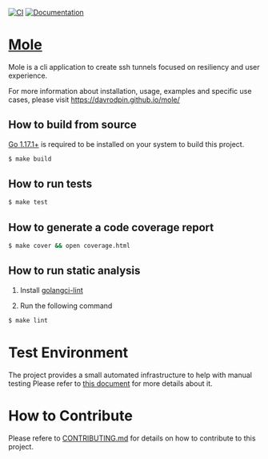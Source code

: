 [![CI](https://github.com/thalesfsp/mole/actions/workflows/ci-master.yml/badge.svg)](https://github.com/thalesfsp/mole/actions/workflows/ci-master.yml)
[![Documentation](https://godoc.org/github.com/thalesfsp/mole?status.svg)](http://godoc.org/github.com/thalesfsp/mole)
# [Mole](https://davrodpin.github.io/mole/)

Mole is a cli application to create ssh tunnels focused on resiliency and user
experience.

For more information about installation, usage, examples and specific use cases,
please visit https://davrodpin.github.io/mole/

## How to build from source

[Go 1.17.1+](https://golang.org/dl/) is required to be installed on your system to
build this project.

```sh
$ make build
```

## How to run tests

```sh
$ make test
```

## How to generate a code coverage report

```sh
$ make cover && open coverage.html
```

## How to run static analysis

1. Install [golangci-lint](https://golangci-lint.run/usage/install/)

2. Run the following command

```sh
$ make lint
```

# Test Environment

The project provides a small automated infrastructure to help with manual testing
Please refer to [this document](test-env/README.md) for more details about it.

# How to Contribute

Please refere to [CONTRIBUTING.md](https://github.com/thalesfsp/mole/blob/master/CONTRIBUTING.md)
for details on how to contribute to this project.
